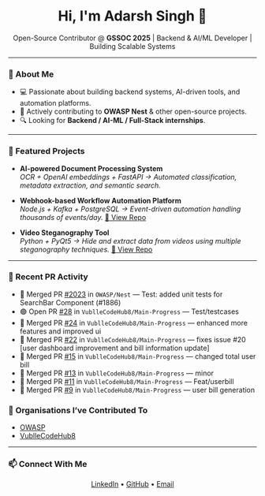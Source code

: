 <h1 align="center">Hi, I'm Adarsh Singh 👋</h1>
<p align="center">
  Open-Source Contributor @ <b>GSSOC 2025</b> | Backend & AI/ML Developer | Building Scalable Systems
</p>

---

### 🚀 About Me
- 💻 Passionate about building backend systems, AI-driven tools, and automation platforms.
- 📍 Actively contributing to **OWASP Nest** & other open-source projects.
- 🔍 Looking for **Backend / AI-ML / Full-Stack internships**.

---

### 🌟 Featured Projects

- **AI-powered Document Processing System**  
  _OCR + OpenAI embeddings + FastAPI → Automated classification, metadata extraction, and semantic search._
  
- **Webhook-based Workflow Automation Platform**  
  _Node.js + Kafka + PostgreSQL → Event-driven automation handling thousands of events/day._
  [🔗 View Repo](https://github.com/Adarsh0427/casket_0427)

- **Video Steganography Tool**  
  _Python + PyQt5 → Hide and extract data from videos using multiple steganography techniques._
  [🔗 View Repo](https://github.com/Adarsh0427/video_steganography)

---

### 📌 Recent PR Activity
<!--START_SECTION:activity-->
- 🎉 Merged PR [#2023](https://github.com/OWASP/Nest/pull/2023) in `OWASP/Nest` — Test: added unit tests for SearchBar Component (#1886)
- 🟢 Open PR [#28](https://github.com/VublleCodeHub8/Main-Progress/pull/28) in `VublleCodeHub8/Main-Progress` — Test/testcases
- 🎉 Merged PR [#24](https://github.com/VublleCodeHub8/Main-Progress/pull/24) in `VublleCodeHub8/Main-Progress` — enhanced more features and improved ui
- 🎉 Merged PR [#22](https://github.com/VublleCodeHub8/Main-Progress/pull/22) in `VublleCodeHub8/Main-Progress` — fixes issue #20 [user dashboard improvement and bill information update] 
- 🎉 Merged PR [#15](https://github.com/VublleCodeHub8/Main-Progress/pull/15) in `VublleCodeHub8/Main-Progress` — changed total user bill
- 🎉 Merged PR [#13](https://github.com/VublleCodeHub8/Main-Progress/pull/13) in `VublleCodeHub8/Main-Progress` —  minor
- 🎉 Merged PR [#11](https://github.com/VublleCodeHub8/Main-Progress/pull/11) in `VublleCodeHub8/Main-Progress` — Feat/userbill
- 🎉 Merged PR [#9](https://github.com/VublleCodeHub8/Main-Progress/pull/9) in `VublleCodeHub8/Main-Progress` — user bill generation
<!--END_SECTION:activity-->

### 🤝 Organisations I’ve Contributed To
<!--START_SECTION:orgs-->
- [OWASP](https://github.com/OWASP)
- [VublleCodeHub8](https://github.com/VublleCodeHub8)
<!--END_SECTION:orgs-->

---

### 📫 Connect With Me
<p align="center">
  <a href="https://www.linkedin.com/in/adarsh-singh-84a345226">LinkedIn</a> • 
  <a href="https://github.com/Adarsh0427">GitHub</a> • 
  <a href="mailto:adarshsingh0427@gmail.com">Email</a>
</p>
